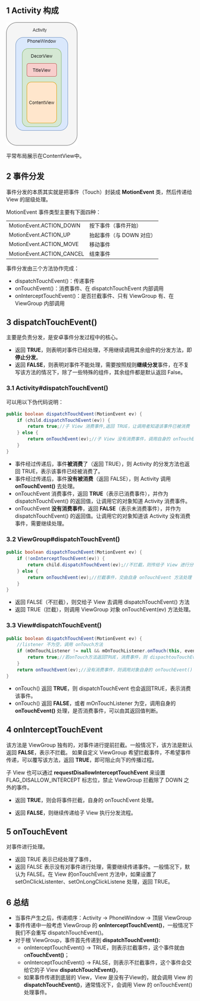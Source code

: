 ## 1 Activity 构成

![](../asset/Activity组成.png)

平常布局展示在ContentView中。

## 2 事件分发

事件分发的本质其实就是把事件（Touch）封装成 **MotionEvent** 类，然后传递给 View 的层级处理。

MotionEvent 事件类型主要有下面四种：

|                           |                          |
| ------------------------- | ------------------------ |
| MotionEvent.ACTION_DOWN   | 按下事件（事件开始）     |
| MotionEvent.ACTION_UP     | 抬起事件（与 DOWN 对应） |
| MotionEvent.ACTION_MOVE   | 移动事件                 |
| MotionEvent.ACTION_CANCEL | 结束事件                 |

事件分发由三个方法协作完成：

- dispatchTouchEvent()：传递事件
- onTouchEvent()：消费事件、在 dispatchTouchEvent 内部调用
- onInterceptTouchEvent()：是否拦截事件、只有 ViewGroup 有、在 ViewGroup 内部调用

## 3 dispatchTouchEvent()

主要是负责分发，是安卓事件分发过程中的核心。

* 返回 **TRUE**，则表明对事件已经处理，不用继续调用其余组件的分发方法，即**停止分发**。
* 返回 **FALSE**，则表明对事件不能处理，需要按照规则**继续分发**事件，在不复写该方法的情况下，除了一些特殊的组件，其余组件都是默认返回 False。

### 3.1 Activity#dispatchTouchEvent()

可以用以下伪代码说明：

```java
public boolean dispatchTouchEvent(MotionEvent ev) {
    if (child.dispatchTouchEvent(ev)) {
        return true;//子 View 消费事件,返回 TRUE，让调用者知道该事件已被消费
    } else {
        return onTouchEvent(ev);//子 View 没有消费事件，调用自身的 onTouchEvent
    }
}
```

- 事件经过传递后，事件**被消费**了（返回 TRUE），则 Activity 的分发方法也返回 TRUE，表示该事件已经被消费了。
- 事件经过传递后，事件**没有被消费**（返回 FALSE），则 Activity 调用 **onTouchEvent()** 去处理。
- onTouchEvent 消费事件，返回 **TRUE**（表示已消费事件），并作为 dispatchTouchEvent() 的返回值，让调用它的对象知道 Activity 消费事件。
- onTouchEvent **没有消费事件**，返回 **FALSE**（表示未消费事件），并作为 dispatchTouchEvent() 的返回值。让调用它的对象知道该 Activity 没有消费事件，需要继续处理。

### 3.2 ViewGroup#dispatchTouchEvent()

```java
public boolean dispatchTouchEvent(MotionEvent ev) {
    if (!onInterceptTouchEvent(ev)) {
        return child.dispatchTouchEvent(ev);//不拦截，则传给子 View 进行分发处理
    } else {
        return onTouchEvent(ev);//拦截事件，交由自身 onTouchEvent 方法处理
    }
}
```

- 返回 FALSE（不拦截），则交给子 View 去调用 dispatchTouchEvent() 方法
- 返回 TRUE（拦截），则调用 ViewGroup 对象 onTouchEvent(ev) 方法处理。

### 3.3 View#dispatchTouchEvent()

```java
public boolean dispatchTouchEvent(MotionEvent ev) {
    //listener 不为空，调用 onTouch方法
    if (mOnTouchListener != null && mOnTouchListener.onTouch(this, event)) {
        return true;//若onTouch方法返回TRUE，消费事件，则 dispachtouTouchEvent返回 TRUE，让其调用者知道该事件已被消费，可见 setOnTouchListener 优先级比较高。
    }
    return onTouchEvent(ev);//没有消费事件，则调用对象自身的 onTouchEvent() 处理。
}
```

- onTouch() 返回 **TRUE**，则 dispatchTouchEvent 也会返回TRUE，表示消费该事件。
- onTouch() 返回 **FALSE**，或者 mOnTouchListener 为空，调用自身的 **onTouchEvent()** 处理，是否消费事件，可以由其返回值判断。

## 4 onInterceptTouchEvent

该方法是 ViewGroup 独有的，对事件进行提前拦截。一般情况下，该方法是默认返回 **FALSE**，表示不拦截。
如果自定义 ViewGroup 希望拦截事件，不希望事件传递，可以覆写该方法，返回 **TRUE**，即可阻止向下的传播过程。

子 View 也可以通过 **requestDisallowInterceptTouchEvent** 来设置  FLAG_DISALLOW_INTERCEPT 标志位，禁止 ViewGroup 拦截除了 DOWN 之外的事件。

* 返回 **TRUE**，则会将事件拦截，自身的 onTouchEvent 处理。

* 返回 **FALSE**，则继续传递给子 View 执行分发流程。

## 5 onTouchEvent

对事件进行处理。

* 返回 TRUE 表示已经处理了事件，
* 返回 FALSE 表示没有对事件进行处理，需要继续传递事件。一般情况下，默认为 FALSE。在 View 的onTouchEvent 方法中，如果设置了 setOnClickListenter、setOnLongClickListene 处理，返回 TRUE。

## 6 总结

* 当事件产生之后，传递顺序：Activity -> PhoneWindow -> 顶层 ViewGroup
* 事件传递中一般考虑 ViewGroup 的 **onInterceptTouchEvent()**，一般情况下我们不会重写 dispatchTouchEvent()。
* 对于根 ViewGroup，事件首先传递到 **dispatchTouchEvent():**
  * onInterceptTouchEvent() -> TRUE，则表示拦截事件，这个事件就由 o**nTouchEvent()**；
  * onInterceptTouchEvent() -> FALSE，则表示不拦截事件，这个事件会交给它的子 View **dispatchTouchEvent()**，
  * 如果事件传递到底层的 View，View 是没有子View的，就会调用 View 的 **dispatchTouchEvent()**，通常情况下，会调用 View 的 onTouchEvent() 处理事件。

